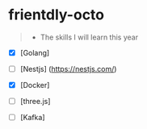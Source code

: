 # frientdly-octo
> * The skills I will learn this year 


 - [x] [Golang] 
- [ ]   [Nestjs] (https://nestjs.com/)
- [x]   [Docker]
- [ ]   [three.js]
- [ ]   [Kafka]
 
  
 
